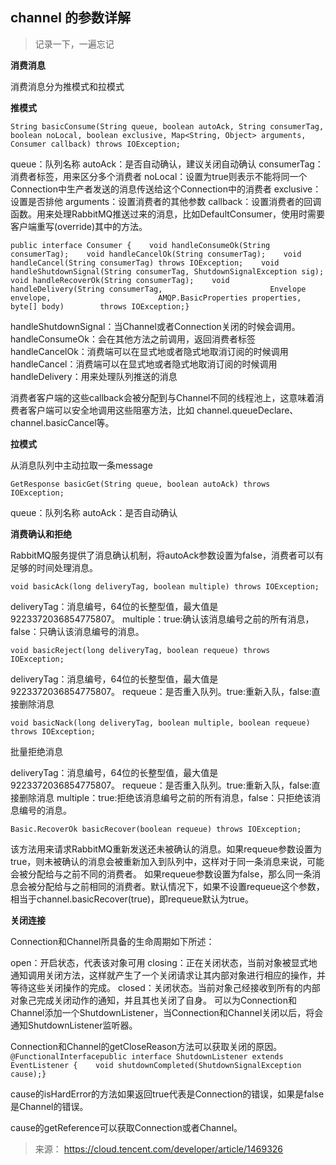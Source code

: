 ## channel 的参数详解

> 记录一下，一遍忘记

**消费消息**

消费消息分为推模式和拉模式

**推模式**

`String basicConsume(String queue, boolean autoAck, String consumerTag, boolean noLocal, boolean exclusive, Map<String, Object> arguments, Consumer callback) throws IOException;`

queue：队列名称
autoAck：是否自动确认，建议关闭自动确认
consumerTag：消费者标签，用来区分多个消费者
noLocal：设置为true则表示不能将同一个Connection中生产者发送的消息传送给这个Connection中的消费者
exclusive：设置是否排他
arguments：设置消费者的其他参数
callback：设置消费者的回调函数。用来处理RabbitMQ推送过来的消息，比如DefaultConsumer，使用时需要客户端重写(override)其中的方法。

`public interface Consumer {    void handleConsumeOk(String consumerTag);    void handleCancelOk(String consumerTag);    void handleCancel(String consumerTag) throws IOException;    void handleShutdownSignal(String consumerTag, ShutdownSignalException sig);    void handleRecoverOk(String consumerTag);    void handleDelivery(String consumerTag,                        Envelope envelope,                        AMQP.BasicProperties properties,                        byte[] body)        throws IOException;}`

handleShutdownSignal：当Channel或者Connection关闭的时候会调用。
handleConsumeOk：会在其他方法之前调用，返回消费者标签
handleCancelOk：消费端可以在显式地或者隐式地取消订阅的时候调用
handleCancel：消费端可以在显式地或者隐式地取消订阅的时候调用
handleDelivery：用来处理队列推送的消息

消费者客户端的这些callback会被分配到与Channel不同的线程池上，这意味着消费者客户端可以安全地调用这些阻塞方法，比如 channel.queueDeclare、channel.basicCancel等。

**拉模式**

从消息队列中主动拉取一条message     

`GetResponse basicGet(String queue, boolean autoAck) throws IOException;`

queue：队列名称
autoAck：是否自动确认

**消费确认和拒绝**

RabbitMQ服务提供了消息确认机制，将autoAck参数设置为false，消费者可以有足够的时间处理消息。

`void basicAck(long deliveryTag, boolean multiple) throws IOException;`

deliveryTag：消息编号，64位的长整型值，最大值是9223372036854775807。
multiple：true:确认该消息编号之前的所有消息，false：只确认该消息编号的消息。

`void basicReject(long deliveryTag, boolean requeue) throws IOException;`

deliveryTag：消息编号，64位的长整型值，最大值是9223372036854775807。
requeue：是否重入队列。true:重新入队，false:直接删除消息

`void basicNack(long deliveryTag, boolean multiple, boolean requeue) throws IOException;`


批量拒绝消息

deliveryTag：消息编号，64位的长整型值，最大值是9223372036854775807。
requeue：是否重入队列。true:重新入队，false:直接删除消息
multiple：true:拒绝该消息编号之前的所有消息，false：只拒绝该消息编号的消息。

`Basic.RecoverOk basicRecover(boolean requeue) throws IOException;`

该方法用来请求RabbitMQ重新发送还未被确认的消息。如果requeue参数设置为true，则未被确认的消息会被重新加入到队列中，这样对于同一条消息来说，可能会被分配给与之前不同的消费者。 如果requeue参数设置为false，那么同一条消息会被分配给与之前相同的消费者。默认情况下，如果不设置requeue这个参数，相当于channel.basicRecover(true)，即requeue默认为true。

**关闭连接**

Connection和Channel所具备的生命周期如下所述：

open：开启状态，代表该对象可用
closing：正在关闭状态，当前对象被显式地通知调用关闭方法，这样就产生了一个关闭请求让其内部对象进行相应的操作，并等待这些关闭操作的完成。
closed：关闭状态。当前对象己经接收到所有的内部对象己完成关闭动作的通知，并且其也关闭了自身。
可以为Connection和Channel添加一个ShutdownListener，当Connection和Channel关闭以后，将会通知ShutdownListener监听器。

Connection和Channel的getCloseReason方法可以获取关闭的原因。
`@FunctionalInterfacepublic interface ShutdownListener extends EventListener {    void shutdownCompleted(ShutdownSignalException cause);}`

cause的isHardError的方法如果返回true代表是Connection的错误，如果是false是Channel的错误。

cause的getReference可以获取Connection或者Channel。


>来源： https://cloud.tencent.com/developer/article/1469326

